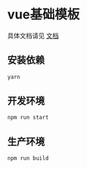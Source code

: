# vue基础模板

具体文档请见 [文档](/materials/doc)

## 安装依赖

```bash
yarn
```

## 开发环境

```bash
npm run start
```

## 生产环境

```bash
npm run build
```